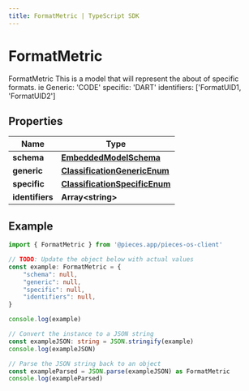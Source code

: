 ```yaml
---
title: FormatMetric | TypeScript SDK
---
```



# FormatMetric

FormatMetric  This is a model that will represent the about of specific formats. ie Generic: \'CODE\' specific: \'DART\' identifiers: [\'FormatUID1, \'FormatUID2\']

## Properties

Name | Type
------------ | -------------
**schema** | [**EmbeddedModelSchema**](EmbeddedModelSchema)
**generic** | [**ClassificationGenericEnum**](ClassificationGenericEnum)
**specific** | [**ClassificationSpecificEnum**](ClassificationSpecificEnum)
**identifiers** | **Array&lt;string&gt;**

## Example

```typescript
import { FormatMetric } from '@pieces.app/pieces-os-client'

// TODO: Update the object below with actual values
const example: FormatMetric = {
    "schema": null,
    "generic": null,
    "specific": null,
    "identifiers": null,
}

console.log(example)

// Convert the instance to a JSON string
const exampleJSON: string = JSON.stringify(example)
console.log(exampleJSON)

// Parse the JSON string back to an object
const exampleParsed = JSON.parse(exampleJSON) as FormatMetric
console.log(exampleParsed)
```


